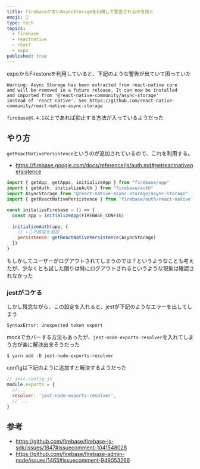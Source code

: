 ```yaml
---
title: firebaseが古いAsyncStorageを利用して警告されるのを防ぐ
emoji: 🦵
type: tech
topics:
  - firebase
  - reactnative
  - react
  - expo
published: true
---
```


expoからFirestoreを利用していると、下記のような警告が出ていて困っていた

```
Warning: Async Storage has been extracted from react-native core
and will be removed in a future release. It can now be installed
and imported from '@react-native-community/async-storage' 
instead of 'react-native'. See https://github.com/react-native-community/react-native-async-storage
```

`firebase@9.4.1`以上であれば抑止する方法が入っているようだった

## やり方

`getReactNativePersistence`というのが追加されているので、これを利用する。
* https://firebase.google.com/docs/reference/js/auth.md#getreactnativepersistence

```js
import { getApp, getApps, initializeApp } from "firebase/app"
import { getAuth, initializeAuth } from "firebase/auth"
import AsyncStorage from "@react-native-async-storage/async-storage"
import { getReactNativePersistence } from 'firebase/auth/react-native'

const initalizeFirebase = () => {
  const app = initializeApp(FIREBASE_CONFIG)
  
  initializeAuth(app, {
    // ↓この設定を追加
    persistence: getReactNativePersistence(AsyncStorage)
  })
}

```

もしかしてユーザーがログアウトされてしまうのでは？というようなことも考えたが、少なくとも試した限りは特にログアウトされるというような現象は確認されなかった


### jestがコケる

しかし残念ながら、この設定を入れると、jestが下記のようなエラーを出してしまう

`SyntaxError: Unexpected token export`

mockでカバーする方法もあったが、`jest-node-exports-resolver`を入れてしまう方が楽に解決出来そうだった

```
$ yarn add -D jest-node-exports-resolver
```

configは下記のように追加すと解決するようだった

```js
// jest.config.js
module.exports = {
  //...
  resolver: 'jest-node-exports-resolver',
  // ...
}
```

## 参考
* https://github.com/firebase/firebase-js-sdk/issues/1847#issuecomment-1041548028
* https://github.com/firebase/firebase-admin-node/issues/1465#issuecomment-949053266